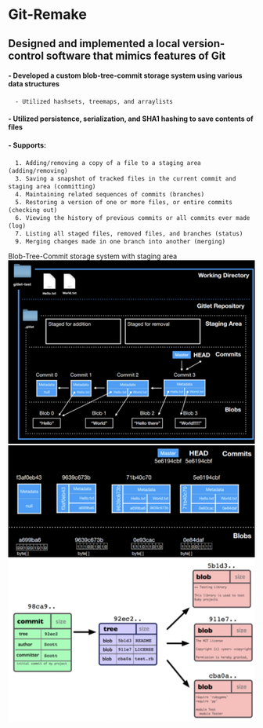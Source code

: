# Git-Remake
## Designed and implemented a local version-control software that mimics features of Git
#### - Developed a custom blob-tree-commit storage system using various data structures
      - Utilized hashsets, treemaps, and arraylists
#### - Utilized persistence, serialization, and SHA1 hashing to save contents of files
#### - Supports:
      1. Adding/removing a copy of a file to a staging area (adding/removing)
      3. Saving a snapshot of tracked files in the current commit and staging area (committing)
      4. Maintaining related sequences of commits (branches)
      5. Restoring a version of one or more files, or entire commits (checking out)
      6. Viewing the history of previous commits or all commits ever made (log)
      7. Listing all staged files, removed files, and branches (status)
      9. Merging changes made in one branch into another (merging)

Blob-Tree-Commit storage system with staging area
![](/screenshots/1.png)
![](/screenshots/2.png)
![](/screenshots/3.png)

